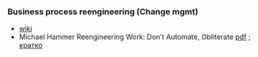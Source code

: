 ### Business process reengineering (Change mgmt)
- [wiki](https://ru.wikipedia.org/wiki/%D0%A0%D0%B5%D0%B8%D0%BD%D0%B6%D0%B8%D0%BD%D0%B8%D1%80%D0%B8%D0%BD%D0%B3_%D0%B1%D0%B8%D0%B7%D0%BD%D0%B5%D1%81-%D0%BF%D1%80%D0%BE%D1%86%D0%B5%D1%81%D1%81%D0%BE%D0%B2)
- Michael Hammer Reengineering Work: Don’t Automate, Obliterate [pdf](https://www.vincenzocalabro.it/pdf/reengineering-work-dont-automate-obliterate.pdf) ; [кратко](https://userpages.umbc.edu/~khoo/re-engr.html)
 
